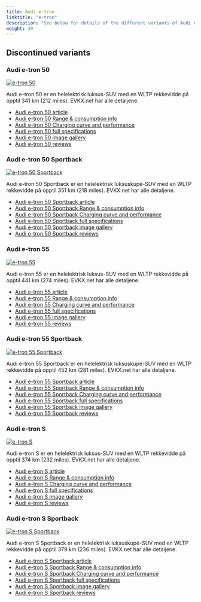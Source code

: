 ```yaml
---
title: Audi e-tron
linktitle: "e-tron"
description: "See below for details of the different variants of Audi e-tron"
weight: 30
---
```

## Discontinued variants

### Audi e-tron 50

<a href="/models/audi/e-tron/e-tron_50/"><img src="https://media.evkx.net/multimedia/models/audi/e-tron/e-tron_50/main_1_st.jpg" class="img-fluid" alt="e-tron 50" ></a>

Audi e-tron 50 er en helelektrisk luksus-SUV med en WLTP rekkevidde på opptil 341 km (212 miles). EVKX.net har alle detaljene. 

- [Audi e-tron 50 article](/models/audi/e-tron/e-tron_50/)
- [Audi e-tron 50 Range & consumption info](/models/audi/e-tron/e-tron_50/rangeandconsumption)
- [Audi e-tron 50 Charging curve and performance](/models/audi/e-tron/e-tron_50/chargingcurve)
- [Audi e-tron 50 full specifications](/models/audi/e-tron/e-tron_50/specifications)
- [Audi e-tron 50 image gallery](/models/audi/e-tron/e-tron_50/gallery)
- [Audi e-tron 50 reviews](/models/audi/e-tron/e-tron_50/reviews)

### Audi e-tron 50 Sportback

<a href="/models/audi/e-tron/e-tron_50_sportback/"><img src="https://media.evkx.net/multimedia/models/audi/e-tron/e-tron_50_sportback/main_1_st.jpg" class="img-fluid" alt="e-tron 50 Sportback" ></a>

Audi e-tron 50 Sportback er en helelektrisk luksuskupé-SUV med en WLTP rekkevidde på opptil 351 km (218 miles). EVKX.net har alle detaljene. 

- [Audi e-tron 50 Sportback article](/models/audi/e-tron/e-tron_50_sportback/)
- [Audi e-tron 50 Sportback Range & consumption info](/models/audi/e-tron/e-tron_50_sportback/rangeandconsumption)
- [Audi e-tron 50 Sportback Charging curve and performance](/models/audi/e-tron/e-tron_50_sportback/chargingcurve)
- [Audi e-tron 50 Sportback full specifications](/models/audi/e-tron/e-tron_50_sportback/specifications)
- [Audi e-tron 50 Sportback image gallery](/models/audi/e-tron/e-tron_50_sportback/gallery)
- [Audi e-tron 50 Sportback reviews](/models/audi/e-tron/e-tron_50_sportback/reviews)

### Audi e-tron 55

<a href="/models/audi/e-tron/e-tron_55/"><img src="https://media.evkx.net/multimedia/models/audi/e-tron/e-tron_55/main_1_st.jpg" class="img-fluid" alt="e-tron 55" ></a>

Audi e-tron 55 er en helelektrisk luksus-SUV med en WLTP rekkevidde på opptil 441 km (274 miles). EVKX.net har alle detaljene. 

- [Audi e-tron 55 article](/models/audi/e-tron/e-tron_55/)
- [Audi e-tron 55 Range & consumption info](/models/audi/e-tron/e-tron_55/rangeandconsumption)
- [Audi e-tron 55 Charging curve and performance](/models/audi/e-tron/e-tron_55/chargingcurve)
- [Audi e-tron 55 full specifications](/models/audi/e-tron/e-tron_55/specifications)
- [Audi e-tron 55 image gallery](/models/audi/e-tron/e-tron_55/gallery)
- [Audi e-tron 55 reviews](/models/audi/e-tron/e-tron_55/reviews)

### Audi e-tron 55 Sportback

<a href="/models/audi/e-tron/e-tron_55_sportback/"><img src="https://media.evkx.net/multimedia/models/audi/e-tron/e-tron_55_sportback/main_1_st.jpg" class="img-fluid" alt="e-tron 55 Sportback" ></a>

Audi e-tron 55 Sportback er en helelektrisk luksuskupé-SUV med en WLTP rekkevidde på opptil 452 km (281 miles). EVKX.net har alle detaljene. 

- [Audi e-tron 55 Sportback article](/models/audi/e-tron/e-tron_55_sportback/)
- [Audi e-tron 55 Sportback Range & consumption info](/models/audi/e-tron/e-tron_55_sportback/rangeandconsumption)
- [Audi e-tron 55 Sportback Charging curve and performance](/models/audi/e-tron/e-tron_55_sportback/chargingcurve)
- [Audi e-tron 55 Sportback full specifications](/models/audi/e-tron/e-tron_55_sportback/specifications)
- [Audi e-tron 55 Sportback image gallery](/models/audi/e-tron/e-tron_55_sportback/gallery)
- [Audi e-tron 55 Sportback reviews](/models/audi/e-tron/e-tron_55_sportback/reviews)

### Audi e-tron S

<a href="/models/audi/e-tron/e-tron_s/"><img src="https://media.evkx.net/multimedia/models/audi/e-tron/e-tron_s/main_1_st.jpg" class="img-fluid" alt="e-tron S" ></a>

Audi e-tron S er en helelektrisk luksus-SUV med en WLTP rekkevidde på opptil 374 km (232 miles). EVKX.net har alle detaljene. 

- [Audi e-tron S article](/models/audi/e-tron/e-tron_s/)
- [Audi e-tron S Range & consumption info](/models/audi/e-tron/e-tron_s/rangeandconsumption)
- [Audi e-tron S Charging curve and performance](/models/audi/e-tron/e-tron_s/chargingcurve)
- [Audi e-tron S full specifications](/models/audi/e-tron/e-tron_s/specifications)
- [Audi e-tron S image gallery](/models/audi/e-tron/e-tron_s/gallery)
- [Audi e-tron S reviews](/models/audi/e-tron/e-tron_s/reviews)

### Audi e-tron S Sportback

<a href="/models/audi/e-tron/e-tron_s_sportback/"><img src="https://media.evkx.net/multimedia/models/audi/e-tron/e-tron_s_sportback/main_1_st.jpg" class="img-fluid" alt="e-tron S Sportback" ></a>

Audi e-tron S Sportback er en helelektrisk luksuskupé-SUV med en WLTP rekkevidde på opptil 379 km (236 miles). EVKX.net har alle detaljene. 

- [Audi e-tron S Sportback article](/models/audi/e-tron/e-tron_s_sportback/)
- [Audi e-tron S Sportback Range & consumption info](/models/audi/e-tron/e-tron_s_sportback/rangeandconsumption)
- [Audi e-tron S Sportback Charging curve and performance](/models/audi/e-tron/e-tron_s_sportback/chargingcurve)
- [Audi e-tron S Sportback full specifications](/models/audi/e-tron/e-tron_s_sportback/specifications)
- [Audi e-tron S Sportback image gallery](/models/audi/e-tron/e-tron_s_sportback/gallery)
- [Audi e-tron S Sportback reviews](/models/audi/e-tron/e-tron_s_sportback/reviews)

